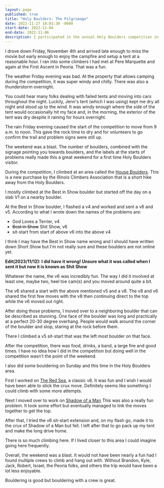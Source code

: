 ```yaml
---
layout: page
published: true
title: "Holy Boulders: The Pilgrimage"
date: 2022-11-27 18:03:30 -0600
start-date: 2022-11-04
end-date: 2022-11-06
description: I participated in the annual Holy Boulders competition in Southern Illinois. It was a blast.
---
```


I drove down Friday, November 4th and arrived late enough to miss the movie but early enough to enjoy the campfire and setup a tent at a reasonable hour.
I ran into some climbers I had met at Pere Marquette and again at the First Ascent in Peoria.
That was a fun.

The weather Friday evening was bad.
At the property that allows camping during the competition, it was super windy and chilly.
There was also a thunderstorm overnight.

You could hear many folks dealing with failed tents and moving into cars throughout the night.
Luckily, Jenn's tent (which I was using) kept me dry all night and stood up to the wind.
It was windy enough where the side of the tent would occasionally hit my face and, in the morning, the exterior of the tent was dry despite it raining for hours overnight.

The rain Friday evening caused the start of the competition to move from 9 a.m. to noon.
This gave the rock time to dry and for volunteers to go confirm the trail and problem signs were still up.

The weekend was a blast.
The number of boulders, combined with the signage pointing you towards boulders, and the labels at the starts of problems really made this a great weekend for a first time Holy Boulders visitor.

During the competition, I climbed at an area called the [House Boulders](https://www.ilclimbers.org/houseboulders).
This is a new purchase by the Illinois Climbers Association that is a short hike away from the Holy Boulders.

I mostly climbed at the Best in Show boulder but started off the day on a slab V1 on a nearby boulder.

At the Best in Show boulder, I flashed a v4 and worked and sent a v6 and v5.
According to what I wrote down the names of the problems are:

- God Loves a Terrier, v4
- ~~Best in Show~~ Shit Show, v6
- sit-start from start of above v6 into the above v4

I think I may have the Best in Show name wrong and I should have written down Short Show but I'm not really sure and these boulders are not online yet.

**Edit(2023/11/12): I did have it wrong! Unsure what it was called when I sent it but now it is known as Shit Show**

Whatever the name, the v6 was incredibly fun.
The way I did it involved at least one, maybe two, heel toe cam(s) and you moved around quite a bit.

The v6 shared a start with the above mentioned v5 and a v8.
The v8 and v6 shared the first few moves with the v8 then continuing direct to the top while the v6 moved out right.

After doing those problems, I moved over to a neighboring boulder that can be described as stunning.
One face of the boulder was long and practically at a perfect 20-30 degree overhang.
People would walk around the corner of the boulder and stop, staring at the rock before them.

There I climbed a v5 sit-start that was the left most boulder on that face.

After the competition, there was food, drinks, a band, a large fire and good times.
I have no idea how I did in the competition but doing well in the competition wasn't the point of the weekend.

I also did some bouldering on Sunday and this time in the Holy Boulders area.

First I worked on [The Red Sea](https://www.mountainproject.com/route/110027897/the-red-sea), a classic v6.
It was fun and I wish I would have been able to stick the crux move.
Definitely seems like something I could climb with some more attempts.

Next I moved over to work on [Shadow of a Man](https://www.mountainproject.com/route/108312154/shadow-of-a-man)
This was also a really fun problem.
It took some effort but eventually managed to link the moves together to get the top.

After that, I tried the v6 sit-start extension and, on my flash go, made it to the crux of Shadow of a Man but fell.
I left after that to go pack up my tent and make the long drive home.

There is so much climbing here.
If I lived closer to this area I could imagine going here frequently.

Overall, the weekend was a blast.
It would not have been nearly a fun had I found multiple crews to climb and hang out with.
Without Brandon, Kyle, Jack, Robert, Israel, the Peoria folks, and others the trip would have been a lot less enjoyable.

Bouldering is good but bouldering with a crew is great.
